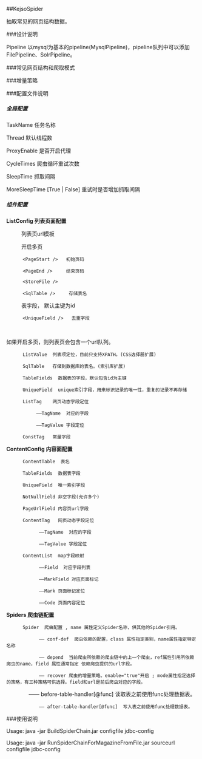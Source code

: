 ##KejsoSpider

抽取常见的网页结构数据。

###设计说明

Pipeline 以mysql为基本的pipeline(MysqlPipeline)，pipeline队列中可以添加FilePipeline、SolrPipeline。



###常见网页结构和爬取模式


###增量策略



###配置文件说明

##### 全局配置

TaskName  任务名称

Thread    默认线程数

ProxyEnable 是否开启代理

CycleTimes 爬虫循环重试次数

SleepTime  抓取间隔

MoreSleepTime  [True | False]  重试时是否增加抓取间隔
 

##### 组件配置

**ListConfig 列表页面配置**

          <ListUrl />     列表页url模板

          <PageEnable />  开启多页

          <PageStart />   初始页码

          <PageEnd />     结束页码
          
          <StoreFile />    
          
          <SqlTable />     存储表名
          
          <TableFields />  表字段， 默认主键为id
          
          <UniqueField />   去重字段
          
          

如果开启多页，则列表页会包含一个url队列。

          ListValue  列表项定位，目前只支持XPATH。(CSS选择器扩展)

          SqlTable   存储到数据库的表名。(索引库扩展)

          TableFields  数据表的字段，默认包含id为主键

          UniqueField  unique索引字段，用来标识记录的唯一性，重复的记录不再存储

          ListTag    网页动态字段定位

               ——TagName  对应的字段
        
               ——TagValue 字段定位
         
          ConstTag   常量字段


**ContentConfig 内容面配置**

          ContentTable  表名
   
          TableFields  数据表字段

          UniqueField  唯一索引字段

          NotNullField 非空字段(允许多个)

          PageUrlField 内容页url字段

          ContentTag   网页动态字段定位

                ——TagName  对应的字段

                ——TagValue 字段定位               
  
          ContentList  map字段映射
                
                ——Field  对应字段列表
                
                ——MarkField 对应页面标记

                ——Mark 页面标记定位
    
                ——Code 页面内容定位


**Spiders 爬虫链配置**
          
          Spider  爬虫配置 , name 属性定义Spider名称，供其他的Spider引用。
    
                —— conf-def  爬虫依赖的配置，class 属性指定类别，name属性指定特定名称

                —— depend  当前爬虫所依赖的爬虫链中的上一个爬虫，ref属性引用所依赖爬虫的name，field 属性通常指定 依赖爬虫提供的url字段。

                —— recover 爬虫的增量策略。enable="true"开启 ; mode属性指定选择的策略，有三种策略可供选择。field和url是前后爬虫对应的字段。

                —— before-table-handler[@func] 读取表之前使用func处理数据表。
                
                —— after-table-handler[@func]  写入表之前使用func处理数据表。



###使用说明

Usage: java -jar BuildSpiderChain.jar  configfile  jdbc-config 

Usage: java -jar RunSpiderChainForMagazineFromFile.jar sourceurl  configfile  jdbc-config 

